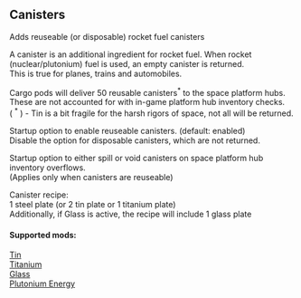 ## Canisters
Adds reuseable (or disposable) rocket fuel canisters  

A canister is an additional ingredient for rocket fuel.
When rocket (nuclear/plutonium) fuel is used, an empty canister is returned.  
This is true for planes, trains and automobiles.  

Cargo pods will deliver 50 reusable canisters<sup>\*</sup> to the space platform hubs.  
These are not accounted for with in-game platform hub inventory checks.  
( <sup>\*</sup> ) - Tin is a bit fragile for the harsh rigors of space, not all will be returned.  

Startup option to enable reuseable canisters. (default: enabled)  
Disable the option for disposable canisters, which are not returned.  

Startup option to either spill or void canisters on space platform hub inventory overflows.  
(Applies only when canisters are reuseable)  

Canister recipe:  
1 steel plate (or 2 tin plate or 1 titanium plate)  
Additionally, if Glass is active, the recipe will include 1 glass plate  

#### Supported mods:  
[Tin](https://mods.factorio.com/mod/bztin)  
[Titanium](https://mods.factorio.com/mod/bztitanium)  
[Glass](https://mods.factorio.com/mod/Glass)  
[Plutonium Energy](https://mods.factorio.com/mod/PlutoniumEnergy)  
